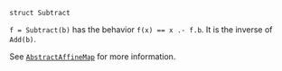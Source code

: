 ```
struct Subtract
```

`f = Subtract(b)` has the behavior `f(x) == x .- f.b`. It is the inverse of `Add(b)`.

See [`AbstractAffineMap`](@ref) for more information.
